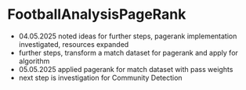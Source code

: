 # FootballAnalysisPageRank


- 04.05.2025 noted ideas for further steps, pagerank implementation investigated, resources expanded
- further steps, transform a match dataset for pagerank and apply for algorithm
- 05.05.2025 applied pagerank for match dataset with pass weights
- next step is investigation for Community Detection